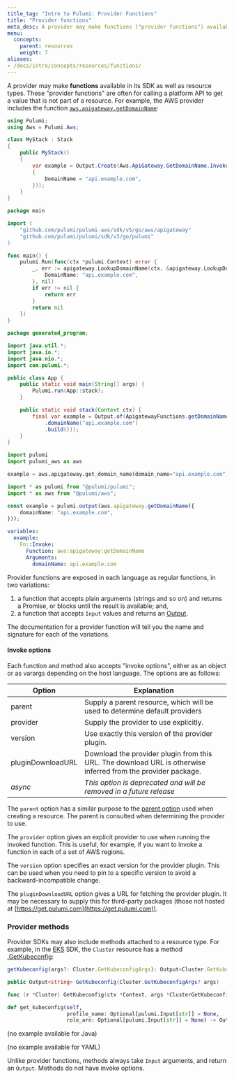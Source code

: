 ```yaml
---
title_tag: "Intro to Pulumi: Provider Functions"
title: "Provider functions"
meta_desc: A provider may make functions ("provider functions") available in its SDK as well as resource types. Learn how these provider functions work in this guide.
menu:
  concepts:
    parent: resources
    weight: 7
aliases:
- /docs/intro/concepts/resources/functions/
---
```


A provider may make **functions** available in its SDK as well as resource types. These "provider functions" are often for calling a platform API to get a value that is not part of a resource. For example, the AWS provider includes the function [`aws.apigateway.getDomainName`](https://www.pulumi.com/registry/packages/aws/api-docs/apigateway/getdomainname/):

<div><pulumi-examples>
<div><pulumi-chooser type="language" options="typescript,python,go,csharp,java,yaml"></pulumi-chooser></div>
<div>
<pulumi-choosable type="language" values="csharp">

```csharp
using Pulumi;
using Aws = Pulumi.Aws;

class MyStack : Stack
{
    public MyStack()
    {
        var example = Output.Create(Aws.ApiGateway.GetDomainName.InvokeAsync(new Aws.ApiGateway.GetDomainNameArgs
        {
            DomainName = "api.example.com",
        }));
    }
}
```

</pulumi-choosable>
</div>
<div>
<pulumi-choosable type="language" values="go">

```go
package main

import (
	"github.com/pulumi/pulumi-aws/sdk/v5/go/aws/apigateway"
	"github.com/pulumi/pulumi/sdk/v3/go/pulumi"
)

func main() {
	pulumi.Run(func(ctx *pulumi.Context) error {
		_, err := apigateway.LookupDomainName(ctx, &apigateway.LookupDomainNameArgs{
			DomainName: "api.example.com",
		}, nil)
		if err != nil {
			return err
		}
		return nil
	})
}
```

</pulumi-choosable>
</div>
<div>
<pulumi-choosable type="language" values="java">

```java
package generated_program;

import java.util.*;
import java.io.*;
import java.nio.*;
import com.pulumi.*;

public class App {
    public static void main(String[] args) {
        Pulumi.run(App::stack);
    }

    public static void stack(Context ctx) {
        final var example = Output.of(ApigatewayFunctions.getDomainName(GetDomainNameArgs.builder()
            .domainName("api.example.com")
            .build()));
    }
}
```

</pulumi-choosable>
</div>
<div>
<pulumi-choosable type="language" values="python">

```python
import pulumi
import pulumi_aws as aws

example = aws.apigateway.get_domain_name(domain_name="api.example.com")
```

</pulumi-choosable>
</div>
<div>
<pulumi-choosable type="language" values="typescript">

```typescript
import * as pulumi from "@pulumi/pulumi";
import * as aws from "@pulumi/aws";

const example = pulumi.output(aws.apigateway.getDomainName({
    domainName: "api.example.com",
}));
```

</pulumi-choosable>
</div>
<div>
<pulumi-choosable type="language" values="yaml">

```yaml
variables:
  example:
    Fn::Invoke:
      Function: aws:apigateway:getDomainName
      Arguments:
        domainName: api.example.com
```

</pulumi-choosable>
</div>
</pulumi-examples></div>

Provider functions are exposed in each language as regular functions, in two variations:

 1. a function that accepts plain arguments (strings and so on) and returns a Promise, or blocks until the result is available; and,
 2. a function that accepts `Input` values and returns an [Output](/docs/intro/concepts/inputs-outputs/).

The documentation for a provider function will tell you the name and signature for each of the variations.

#### Invoke options

Each function and method also accepts "invoke options", either as an object or as varargs depending on the host language. The options are as follows:

| Option | Explanation                                                  |
|--------|--------------------------------------------------------------|
| parent | Supply a parent resource, which will be used to determine default providers |
| provider | Supply the provider to use explicitly. |
| version | Use exactly this version of the provider plugin. |
| pluginDownloadURL | Download the provider plugin from this URL. The download URL is otherwise inferred from the provider package. |
| _async_ | _This option is deprecated and will be removed in a future release_ |

The `parent` option has a similar purpose to the [parent option](/docs/intro/concepts/resources/options/parent/) used when creating a resource. The parent is consulted when determining the provider to use.

The `provider` option gives an explicit provider to use when running the invoked function. This is useful, for example, if you want to invoke a function in each of a set of AWS regions.

The `version` option specifies an exact version for the provider plugin. This can be used when you need to pin to a specific version to avoid a backward-incompatible change.

The `pluginDownloadURL` option gives a URL for fetching the provider plugin. It may be necessary to supply this for third-party packages (those not hosted at [https://get.pulumi.com](https://get.pulumi.com)).

### Provider methods

Provider SDKs may also include methods attached to a resource type. For example, in the [EKS](https://www.pulumi.com/registry/packages/eks/api-docs/) SDK, the `Cluster` resource has a method [.GetKubeconfig](https://www.pulumi.com/registry/packages/eks/api-docs/cluster/#method_GetKubeconfig):

<div><pulumi-examples>
<div><pulumi-chooser type="language" options="typescript,python,go,csharp,java,yaml"></pulumi-chooser></div>
<div>
<pulumi-choosable type="language" values="typescript">

```typescript
getKubeconfig(args?: Cluster.GetKubeconfigArgs): Output<Cluster.GetKubeconfigResult>
```

</pulumi-choosable>
</div>
<div>
<pulumi-choosable type="language" values="csharp">

```csharp
public Output<string> GetKubeconfig(Cluster.GetKubeconfigArgs? args)
```

</pulumi-choosable>
</div>
<div>
<pulumi-choosable type="language" values="go">

```go
func (r *Cluster) GetKubeconfig(ctx *Context, args *ClusterGetKubeconfigArgs) (pulumi.StringOutput, error)
```

</pulumi-choosable>
</div>
<div>
<pulumi-choosable type="language" values="python">

```python
def get_kubeconfig(self,
                   profile_name: Optional[pulumi.Input[str]] = None,
                   role_arn: Optional[pulumi.Input[str]] = None) -> Output[str]
```

</pulumi-choosable>
</div>
<div>
<pulumi-choosable type="language" values="java">

(no example available for Java)

</pulumi-choosable>
</div>
<div>
<pulumi-choosable type="language" values="yaml">

(no example available for YAML)

</pulumi-choosable>
</div>

</pulumi-examples></div>

Unlike provider functions, methods always take `Input` arguments, and return an `Output`. Methods do not have invoke options.
